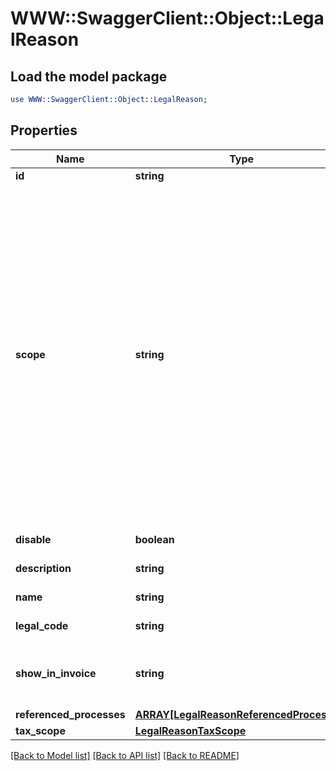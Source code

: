 # WWW::SwaggerClient::Object::LegalReason

## Load the model package
```perl
use WWW::SwaggerClient::Object::LegalReason;
```

## Properties
Name | Type | Description | Notes
------------ | ------------- | ------------- | -------------
**id** | **string** | Internal ID | [optional] 
**scope** | **string** | Message scope. May be one of these. general - This message is not linked to any entity (agast/process/cfop) and will be applied to any item in a transacition. (Esta mensagem tem escopo geral, nao está relacionadas diretamente qualquer objeto.); linkedTo - This message is linked to an entity, and its processing will only occur when the context involves it. (Esta mensagens estão relacionadas diretamente a algum objeto como um AGAST por exemplo, um Processo ou uma CFOP.);  | 
**disable** | **boolean** | Set this message as no longer valid | [optional] 
**description** | **string** | Legal reason textual description; | 
**name** | **string** | Short name to this message | 
**legal_code** | **string** | this field inform the official code number | [optional] 
**show_in_invoice** | **string** | Optional. Show this message when used in Invoice (NFe, NFCe, others...). Where to show this. | [optional] 
**referenced_processes** | [**ARRAY[LegalReasonReferencedProcesses]**](LegalReasonReferencedProcesses.md) | Referenced Process | [optional] 
**tax_scope** | [**LegalReasonTaxScope**](LegalReasonTaxScope.md) |  | [optional] 

[[Back to Model list]](../README.md#documentation-for-models) [[Back to API list]](../README.md#documentation-for-api-endpoints) [[Back to README]](../README.md)


